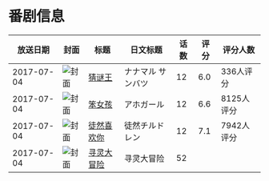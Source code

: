 # 番剧信息

|放送日期|封面|标题|日文标题|话数|评分|评分人数|
|---|---|---|---|---|---|---|
|2017-07-04|![封面](https://lain.bgm.tv/pic/cover/c/52/aa/203010_k9ZiP.jpg)|[猜谜王](https://bangumi.tv/subject/203010)|ナナマル サンバツ|12|6.0|336人评分|
|2017-07-04|![封面](https://lain.bgm.tv/pic/cover/c/bf/83/208450_0l5MJ.jpg)|[笨女孩](https://bangumi.tv/subject/208450)|アホガール|12|6.6|8125人评分|
|2017-07-04|![封面](https://lain.bgm.tv/pic/cover/c/79/ae/208754_JyZ00.jpg)|[徒然喜欢你](https://bangumi.tv/subject/208754)|徒然チルドレン|12|7.1|7942人评分|
|2017-07-04|![封面](https://lain.bgm.tv/pic/cover/c/b8/b0/228905_3zsQD.jpg)|[寻灵大冒险](https://bangumi.tv/subject/228905)|寻灵大冒险|52|||
